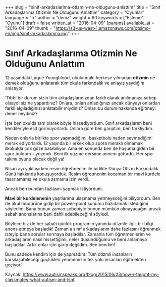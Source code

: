 +++
slug = "sinif-arkadaslarima-otizmin-ne-oldugunu-anlattim"
title = "Sınıf Arkadaşlarıma Otizmin Ne Olduğunu Anlattım"
category = "Oyunlar"
language = "tr"
author = "deniz"
weight = 60
keywords = ["Eşleme", "Oyunu"]
draft = false
written_at = "2016-04-09"
[params]
available_at = "2016-04-09"
thumb = "https://s3-us-west-1.amazonaws.com/otsimo-en/img/sinif-arkadaslarima.jpg"
+++

# Sınıf Arkadaşlarıma Otizmin Ne Olduğunu Anlattım

12 yaşındaki Laque Youngblood, okulundaki herkese yılmadan **otizmin** ne demek olduğunu anlatarak tüm okula farkındalık ve anlayış yaydığını anlatıyor.

‘Tıbbi bir durum sizin tüm arkadaşlarınızdan farklı olarak anılmanıza sebep olsaydı siz ne yapardınız? Onlara, onları anladığınızı ancak dünyayı onlardan farklı algıladığınızı anlatabilir miydiniz? Onları bu durum hakkında eğitmeyi dener miydiniz?

İşte ben okulda tam olarak böyle hissediyordum. Sınıf arkadaşlarım beni kendileriyle eşit görmüyorlardı. Onlara göre ben gariptim, ben farklıydım.

Neden onlarla birlikte spor yapmadığımı, basketbolu neden sevmediğimi merak ediyorlardı. 12 yaşında bir erkek olup spora meraklı olmamak ilkokulda çok göze batabiliyor. Ama en sonunda ben de hoşuma giden bir spor buldum – yüzmek. Beni ilk yüzme dersime annem götürdü. Her spor takımı oyunu olacak değil ya!

Nisan ayı yaklaşırken resim öğretmenim ile birlikte Dünya Otizm Farkındalık Günü hakkında konuşuyorduk. Resim öğretmenim kocaman bir mavi kurdele tasarlamama ve okula asmama izin verdi.

Ancak ben bundan fazlasını yapmak istiyordum.

**Mavi bir kurdelenenin** yaşıtlarıma ulaşmama yetmeyeceğini biliyordum. Ben de okul müdürüne gidip bir power-point sunumu hazırlamak istediğimi söyledim. Bana bunun zaman sebebiyle bunun mümkün olmayacağını ancak sabah anonslarına beni dahil edebileceğini söyledi.


Böylece biz de her sabah günlük programın yanında otizmle ilgili bir bilgi anons etmeye başladık! Zamanla sınıf arkadaşlarım daha fazlasını öğrenmek isteyip bana sorular sormaya başladılar. Zamanla tüm öğretmenlerim ve arkadaşlarım nasıl hissettiğimi, neler düşündüğümü ve beni anlamaya başladılar. Artık onlar için garip değildim. Ben bendim!

Bunu sadece kendim için de yapmadım. Tüm otizmli insanların karşılaşabileceği güçlükleri yenmemizin tek yolu insanları eğitmekten geçiyor.’

Kaynak: https://www.autismspeaks.org/blog/2015/06/23/how-i-taught-my-classmates-what-autism-and-isnt
